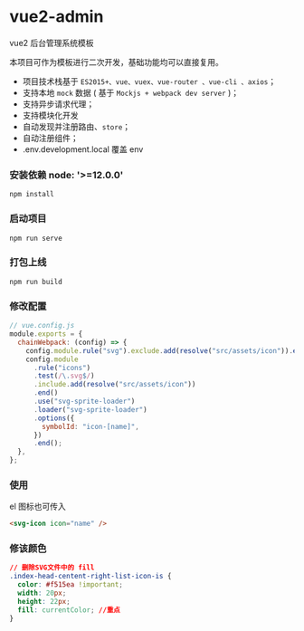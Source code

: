 # vue2-admin

vue2 后台管理系统模板

本项目可作为模板进行二次开发，基础功能均可以直接复用。

- 项目技术栈基于 `ES2015+、vue、vuex、vue-router 、vue-cli 、axios`；
- 支持本地 `mock` 数据 ( 基于 `Mockjs + webpack dev server` )；
- 支持异步请求代理；
- 支持模块化开发
- 自动发现并注册路由、`store`；
- 自动注册组件；
- .env.development.local 覆盖 env

### 安装依赖 node: '>=12.0.0'

```
npm install
```

### 启动项目

```
npm run serve
```

### 打包上线

```
npm run build
```

### 修改配置

```javascript
// vue.config.js
module.exports = {
  chainWebpack: (config) => {
    config.module.rule("svg").exclude.add(resolve("src/assets/icon")).end();
    config.module
      .rule("icons")
      .test(/\.svg$/)
      .include.add(resolve("src/assets/icon"))
      .end()
      .use("svg-sprite-loader")
      .loader("svg-sprite-loader")
      .options({
        symbolId: "icon-[name]",
      })
      .end();
  },
};
```

### 使用

el 图标也可传入

```html
<svg-icon icon="name" />
```

### 修该颜色

```css
// 删除SVG文件中的 fill
.index-head-centent-right-list-icon-is {
  color: #f515ea !important;
  width: 20px;
  height: 22px;
  fill: currentColor; //重点
}
```
